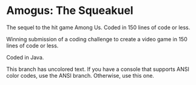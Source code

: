 # Amogus: The Squeakuel
The sequel to the hit game Among Us. Coded in 150 lines of code or less.

Winning submission of a coding challenge to create a video game in 150 lines of code or less.

Coded in Java.

This branch has uncolored text. If you have a console that supports ANSI color codes, use the ANSI branch. Otherwise, use this one.
